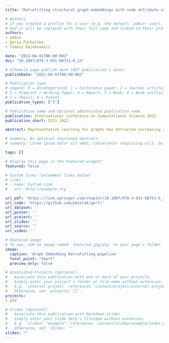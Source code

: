 ```yaml
---
title: "Retrofitting structural graph embeddings with node attribute information"

# Authors
# If you created a profile for a user (e.g. the default `admin` user), write the username (folder name) here 
# and it will be replaced with their full name and linked to their profile.
authors:
- admin
- Daria Puchalska
- Tomasz Kajdanowicz

date: "2022-04-01T00:00:00Z"
doi: "10.1007/978-3-031-08751-6_13"

# Schedule page publish date (NOT publication's date).
publishDate: "2021-04-01T00:00:00Z"

# Publication type.
# Legend: 0 = Uncategorized; 1 = Conference paper; 2 = Journal article;
# 3 = Preprint / Working Paper; 4 = Report; 5 = Book; 6 = Book section;
# 7 = Thesis; 8 = Patent
publication_types: ["1"]

# Publication name and optional abbreviated publication name.
publication: International Conference on Computational Science 2022
publication_short: ICCS 2022

abstract: Representation learning for graphs has attracted increasing attention in recent years. In this paper, we define and study a new problem of learning attributed graph embeddings. Our setting considers how to update existing node representations from structural graph embedding methods when some additional node attributes are given. To this end, we propose Graph Embedding RetroFitting (GERF), a method that delivers a compound node embedding that follows both the graph structure and attribute space similarity. Unlike other attributed graph embedding methods, GERF is a novel representation learning method that does not require recalculation of the embedding from scratch but rather uses existing ones and retrofits the embedding according to neighborhoods defined by the graph structure and the node attributes space. Moreover, our approach keeps the same embedding space all the time and allows comparing the positions of embedding vectors and quantifying the impact of attributes on the representation update. Our GERF method updates embedding vectors by optimizing the invariance loss, graph neighbor loss, and attribute the neighbor loss to obtain high-quality embeddings. Experiments on WikiCS, Amazon-CS, Amazon-Photo, and Coauthor-CS datasets demonstrate that our proposed algorithm receives similar results compared to other state-of-the-art attributed graph embedding models despite working in retrofitting manner. 

# Summary. An optional shortened abstract.
# summary: Lorem ipsum dolor sit amet, consectetur adipiscing elit. Duis posuere tellus ac convallis placerat. Proin tincidunt magna sed ex sollicitudin condimentum.

tags: []

# Display this page in the Featured widget?
featured: false

# Custom links (uncomment lines below)
# links:
# - name: Custom Link
#   url: http://example.org

url_pdf: 'https://link.springer.com/chapter/10.1007/978-3-031-08751-6_13'
url_code: 'https://github.com/pbielak/gerf/'
url_dataset: ''
url_poster: ''
url_project: ''
url_slides: ''
url_source: ''
url_video: ''

# Featured image
# To use, add an image named `featured.jpg/png` to your page's folder. 
image:
  caption: 'Graph Embedding RetroFitting pipeline'
  focal_point: "Smart"
  preview_only: false

# Associated Projects (optional).
#   Associate this publication with one or more of your projects.
#   Simply enter your project's folder or file name without extension.
#   E.g. `internal-project` references `content/project/internal-project/index.md`.
#   Otherwise, set `projects: []`.
projects:
- phd

# Slides (optional).
#   Associate this publication with Markdown slides.
#   Simply enter your slide deck's filename without extension.
#   E.g. `slides: "example"` references `content/slides/example/index.md`.
#   Otherwise, set `slides: ""`.
slides: ""
---
```


<!--{{% callout note %}}
Click the *Cite* button above to demo the feature to enable visitors to import publication metadata into their reference management software.
{{% /callout %}}

{{% callout note %}}
Create your slides in Markdown - click the *Slides* button to check out the example.
{{% /callout %}}

Supplementary notes can be added here, including [code, math, and images](https://wowchemy.com/docs/writing-markdown-latex/).-->
